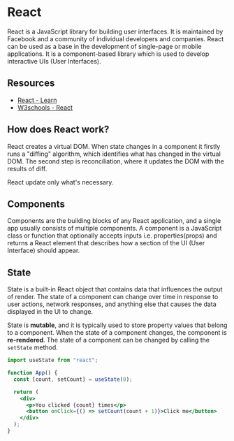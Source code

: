 # React

React is a JavaScript library for building user interfaces. It is maintained by Facebook and a community of individual developers and companies. React can be used as a base in the development of single-page or mobile applications. It is a component-based library which is used to develop interactive UIs (User Interfaces).

## Resources

- [React - Learn](https://react.dev/learn)
- [W3schools - React](https://www.w3schools.com/react/default.asp)

## How does React work?

React creates a virtual DOM. When state changes in a component it firstly runs a "diffing" algorithm, which identifies what has changed in the virtual DOM. The second step is reconciliation, where it updates the DOM with the results of diff.

React update only what's necessary.

## Components

Components are the building blocks of any React application, and a single app usually consists of multiple components. A component is a JavaScript class or function that optionally accepts inputs i.e. properties(props) and returns a React element that describes how a section of the UI (User Interface) should appear.

## State

State is a built-in React object that contains data that influences the output of render. The state of a component can change over time in response to user actions, network responses, and anything else that causes the data displayed in the UI to change.

State is **mutable**, and it is typically used to store property values that belong to a component. When the state of a component changes, the component is **re-rendered**. The state of a component can be changed by calling the `setState` method.

```jsx
import useState from "react";

function App() {
  const [count, setCount] = useState(0);

  return (
    <div>
      <p>You clicked {count} times</p>
      <button onClick={() => setCount(count + 1)}>Click me</button>
    </div>
  );
}
```
